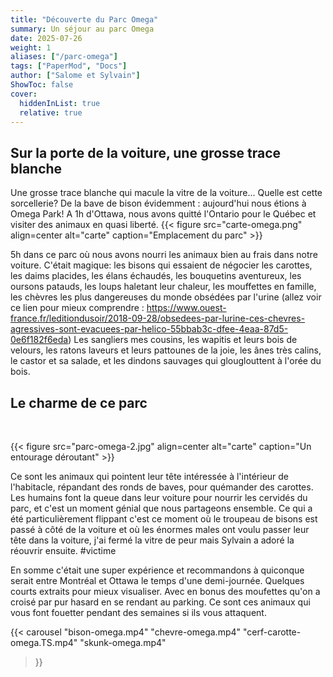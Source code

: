 ```yaml
---
title: "Découverte du Parc Omega" 
summary: Un séjour au parc Omega
date: 2025-07-26
weight: 1
aliases: ["/parc-omega"]
tags: ["PaperMod", "Docs"]
author: ["Salome et Sylvain"]
ShowToc: false
cover:
  hiddenInList: true
  relative: true
---
```

## Sur la porte de la voiture, une grosse trace blanche 

Une grosse trace blanche qui macule la vitre de la voiture... Quelle est cette sorcellerie? De la bave de bison évidemment : aujourd'hui nous étions à Omega Park! 
A 1h d'Ottawa, nous avons quitté l'Ontario pour le Québec et visiter des animaux en quasi liberté.
{{< figure src="carte-omega.png" align=center alt="carte" caption="Emplacement du parc" >}}

5h dans ce parc où nous avons nourri les animaux bien au frais dans notre voiture. C'était magique: les bisons qui essaient de négocier les carottes, les daims placides, les élans échaudés, les bouquetins aventureux, les oursons patauds, les loups haletant leur chaleur, les mouffettes en famille, les chèvres les plus dangereuses du monde obsédées par l'urine (allez voir ce lien pour mieux comprendre : https://www.ouest-france.fr/leditiondusoir/2018-09-28/obsedees-par-lurine-ces-chevres-agressives-sont-evacuees-par-helico-55bbab3c-dfee-4eaa-87d5-0e6f182f6eda)
Les sangliers mes cousins, les wapitis et leurs bois de velours, les ratons laveurs et leurs pattounes de la joie, les ânes très calins, le castor et sa salade, et les dindons sauvages qui glouglouttent à l'orée du bois.



## Le charme de ce parc

<br>


{{< figure src="parc-omega-2.jpg" align=center alt="carte" caption="Un entourage déroutant" >}}


Ce sont les animaux qui pointent leur tête intéressée à l'intérieur de l'habitacle, répandant des ronds de baves, pour quémander des carottes. Les humains font la queue dans leur voiture pour nourrir les cervidés du parc, et c'est un moment génial que nous partageons ensemble. Ce qui a été particulièrement flippant c'est ce moment où le troupeau de bisons est passé à côté de la voiture et où les énormes males ont voulu passer leur tête dans la voiture, j'ai fermé la vitre de peur mais Sylvain a adoré la réouvrir ensuite. #victime


En somme c'était une super expérience et recommandons à quiconque serait entre Montréal et Ottawa le temps d'une demi-journée.
Quelques courts extraits pour mieux visualiser. Avec en bonus des moufettes qu'on a croisé par pur hasard en se rendant au parking. Ce sont ces animaux qui vous font fouetter pendant des semaines si ils vous attaquent.


{{< carousel
  "bison-omega.mp4"
  "chevre-omega.mp4"
  "cerf-carotte-omega.TS.mp4"
  "skunk-omega.mp4"
>}}

